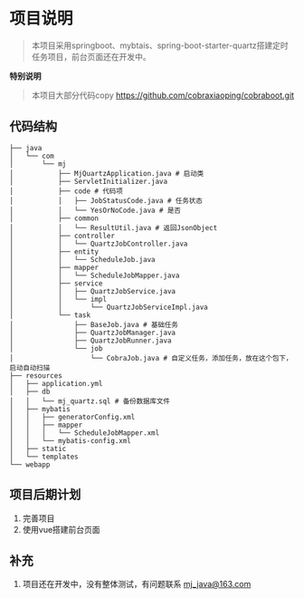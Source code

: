 # 项目说明
> 本项目采用springboot、mybtais、spring-boot-starter-quartz搭建定时任务项目，前台页面还在开发中。

**特别说明**
> 本项目大部分代码copy https://github.com/cobraxiaoping/cobraboot.git

## 代码结构
```
├── java
│   └── com
│       └── mj
│           ├── MjQuartzApplication.java # 启动类
│           ├── ServletInitializer.java
│           ├── code # 代码项
│           │   ├── JobStatusCode.java # 任务状态
│           │   └── YesOrNoCode.java # 是否
│           ├── common
│           │   └── ResultUtil.java # 返回JsonObject
│           ├── controller
│           │   └── QuartzJobController.java
│           ├── entity
│           │   └── ScheduleJob.java
│           ├── mapper
│           │   └── ScheduleJobMapper.java
│           ├── service
│           │   ├── QuartzJobService.java
│           │   └── impl
│           │       └── QuartzJobServiceImpl.java
│           └── task
│               ├── BaseJob.java # 基础任务
│               ├── QuartzJobManager.java
│               ├── QuartzJobRunner.java
│               └── job
│                   └── CobraJob.java # 自定义任务，添加任务，放在这个包下，启动自动扫描
├── resources
│   ├── application.yml
│   ├── db
│   │   └── mj_quartz.sql # 备份数据库文件
│   ├── mybatis
│   │   ├── generatorConfig.xml
│   │   ├── mapper
│   │   │   └── ScheduleJobMapper.xml
│   │   └── mybatis-config.xml
│   ├── static
│   └── templates
└── webapp

```
## 项目后期计划
1. 完善项目
2. 使用vue搭建前台页面

## 补充
1. 项目还在开发中，没有整体测试，有问题联系 mj_java@163.com